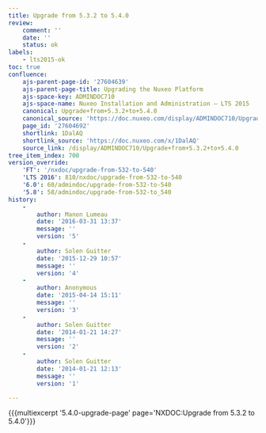 ```yaml
---
title: Upgrade from 5.3.2 to 5.4.0
review:
    comment: ''
    date: ''
    status: ok
labels:
    - lts2015-ok
toc: true
confluence:
    ajs-parent-page-id: '27604639'
    ajs-parent-page-title: Upgrading the Nuxeo Platform
    ajs-space-key: ADMINDOC710
    ajs-space-name: Nuxeo Installation and Administration — LTS 2015
    canonical: Upgrade+from+5.3.2+to+5.4.0
    canonical_source: 'https://doc.nuxeo.com/display/ADMINDOC710/Upgrade+from+5.3.2+to+5.4.0'
    page_id: '27604692'
    shortlink: 1DalAQ
    shortlink_source: 'https://doc.nuxeo.com/x/1DalAQ'
    source_link: /display/ADMINDOC710/Upgrade+from+5.3.2+to+5.4.0
tree_item_index: 700
version_override:
    'FT': '/nxdoc/upgrade-from-532-to-540'
    'LTS 2016': 810/nxdoc/upgrade-from-532-to-540
    '6.0': 60/admindoc/upgrade-from-532-to-540
    '5.8': 58/admindoc/upgrade-from-532-to_540
history:
    -
        author: Manon Lumeau
        date: '2016-03-31 13:37'
        message: ''
        version: '5'
    -
        author: Solen Guitter
        date: '2015-12-29 10:57'
        message: ''
        version: '4'
    -
        author: Anonymous
        date: '2015-04-14 15:11'
        message: ''
        version: '3'
    -
        author: Solen Guitter
        date: '2014-01-21 14:27'
        message: ''
        version: '2'
    -
        author: Solen Guitter
        date: '2014-01-21 12:13'
        message: ''
        version: '1'

---
```

{{{multiexcerpt '5.4.0-upgrade-page' page='NXDOC:Upgrade from 5.3.2 to 5.4.0'}}}
